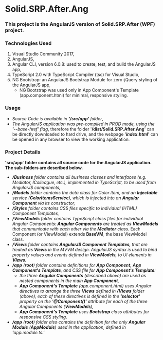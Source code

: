 # Solid.SRP.After.Ang

### This project is the AngularJS version of Solid.SRP.After (WPF) project.

### Technologies Used

1. Visual Studio Community 2017,
2. AngularJS,
3. Angular CLI, version 6.0.8: used to create, test, and build the AngularJS app,
4. TypeScript 2.0 with TypeScript Compiler (tsc) for Visual Studio,
5. NG Bootstrap: an AngularJS Bootstrap Module for zero-jQuery styling of the AngularJS app,
	* NG Bootstrap was used only in App Component's Template (app.component.html) for minimal, responsive styling.

### Usage

* *Source Code is available in __'/src/app'__ folder*,
* *The AngularJS application was pre-compiled in PROD mode, using the '--base-href' flag*, therefore the folder '__/dist/Solid.SRP.After.Ang__' can be directly downloaded to hard drive, and the webpage '__*index.html*__' can be opened in any browser to view the working application.


### Project Details

__'src/app' folder contains all source code for the AngularJS application. The sub-folders are described below.__

* *__/Business__ folder contains all business classes and interfaces (e.g. Mediator, IColleague, etc.), implemented in TypeScript, to be used from AngularJS components,*
* *__/Models__ folder contains the data class for Color Item, and an __Injectable__ service (__ColorItemsService__), which is injected into an __Angular Component__ via its constructor,*
* *__/Styles__ folder contains CSS files specific to individual (HTML) Component Templates,*
* *__/ViewModels__ folder contains TypeScript class files for individual Angular Components: __Angular Components__ are treated as __ViewModels__ that communicate with each other via the __Mediator__ class.* Each Component (or ViewModel) extends __BaseVM__, the base ViewModel class. 
* *__/Views__ folder contains __AngularJS Component Templates__, that are treated as __Views__ in the MVVM design. AngularJS syntax is used to bind property values and events defined in __ViewModels__, to UI elements in __Views__.*
* *__/app__ (__root__) folder contains definitions for __App Component__, __App Component's Template__, and CSS file for __App Component's Template__:*
	* *the three __Angular Components__ (described above) are used as nested components in the main __App Component__,*
    * *__App Component's Template__ (app.component.html) uses Angular directives to arrange the three __Views__ defined in __/Views__ folder (above); each of these directives is defined in the __'selector'__ property on the __'@Component()'__ attribute for each of the three Angular Components (__ViewModels__),*
	* *__App Component's Template__ uses __Bootstrap__ class attributes for responsive CSS styling.*
* *__/app__ (__root__) folder also contains the definition for the only __Angular Module__ (__AppModule__) used in the application, defined in 'app.module.ts.'*
